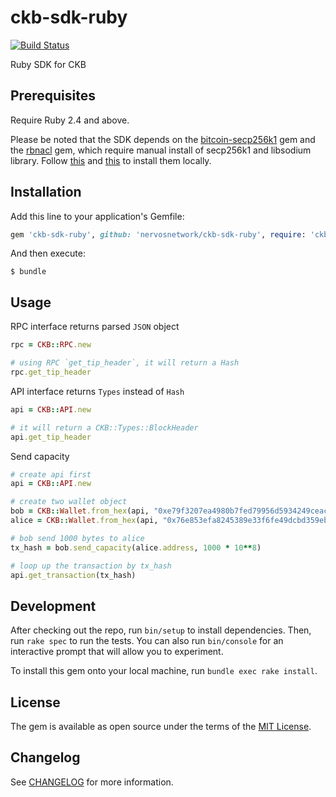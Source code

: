 # ckb-sdk-ruby

[![Build Status](https://travis-ci.com/nervosnetwork/ckb-sdk-ruby.svg?branch=develop)](https://travis-ci.com/nervosnetwork/ckb-sdk-ruby)

Ruby SDK for CKB

## Prerequisites

Require Ruby 2.4 and above.

Please be noted that the SDK depends on the [bitcoin-secp256k1](https://github.com/cryptape/ruby-bitcoin-secp256k1) gem and the [rbnacl](https://github.com/crypto-rb/rbnacl) gem, which require manual install of secp256k1 and libsodium library. Follow [this](https://github.com/cryptape/ruby-bitcoin-secp256k1#prerequisite) and [this](https://github.com/crypto-rb/rbnacl#installation) to install them locally.

## Installation

Add this line to your application's Gemfile:

```ruby
gem 'ckb-sdk-ruby', github: 'nervosnetwork/ckb-sdk-ruby', require: 'ckb'
```

And then execute:

    $ bundle

## Usage

RPC interface returns parsed `JSON` object

```ruby
rpc = CKB::RPC.new

# using RPC `get_tip_header`, it will return a Hash
rpc.get_tip_header
```

API interface returns `Types` instead of `Hash`

```ruby
api = CKB::API.new

# it will return a CKB::Types::BlockHeader
api.get_tip_header
```

Send capacity

```ruby
# create api first
api = CKB::API.new

# create two wallet object
bob = CKB::Wallet.from_hex(api, "0xe79f3207ea4980b7fed79956d5934249ceac4751a4fae01a0f7c4a96884bc4e3")
alice = CKB::Wallet.from_hex(api, "0x76e853efa8245389e33f6fe49dcbd359eb56be2f6c3594e12521d2a806d32156")

# bob send 1000 bytes to alice
tx_hash = bob.send_capacity(alice.address, 1000 * 10**8)

# loop up the transaction by tx_hash
api.get_transaction(tx_hash)
```

## Development

After checking out the repo, run `bin/setup` to install dependencies. Then, run `rake spec` to run the tests. You can also run `bin/console` for an interactive prompt that will allow you to experiment.

To install this gem onto your local machine, run `bundle exec rake install`.

## License

The gem is available as open source under the terms of the [MIT License](https://opensource.org/licenses/MIT).

## Changelog

See [CHANGELOG](CHANGELOG.md) for more information.
